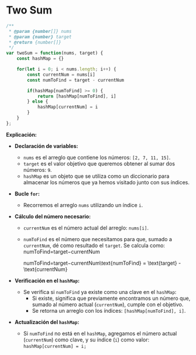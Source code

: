 # Two Sum

``` JAVASCRIPT
/**
 * @param {number[]} nums
 * @param {number} target
 * @return {number[]}
 */
var twoSum = function(nums, target) {
    const hashMap = {}

    for(let i = 0; i < nums.length; i++) {
        const currentNum = nums[i]
        const numToFind = target - currentNum

        if(hashMap[numToFind] >= 0) {
            return [hashMap[numToFind], i]
        } else {
            hashMap[currentNum] = i
        }
    }
};
```

**Explicación:**

- **Declaración de variables:**
    - `nums` es el arreglo que contiene los números: `[2, 7, 11, 15]`.
    - `target` es el valor objetivo que queremos obtener al sumar dos números: `9`.
    - `hashMap` es un objeto que se utiliza como un diccionario para almacenar los números que ya hemos visitado junto con sus índices.
- **Bucle `for`:**
    - Recorremos el arreglo `nums` utilizando un índice `i`.
- **Cálculo del número necesario:**
    - `currentNum` es el número actual del arreglo: `nums[i]`.
    - `numToFind` es el número que necesitamos para que, sumado a `currentNum`, dé como resultado el `target`. Se calcula como:
    numToFind=target−currentNum
        
        numToFind=target−currentNum\text{numToFind} = \text{target} - \text{currentNum}
        
- **Verificación en el `hashMap`:**
    - Se verifica si `numToFind` ya existe como una clave en el `hashMap`:
        - Si existe, significa que previamente encontramos un número que, sumado al número actual (`currentNum`), cumple con el objetivo.
        - Se retorna un arreglo con los índices: `[hashMap[numToFind], i]`.
- **Actualización del `hashMap`:**
    - Si `numToFind` no está en el `hashMap`, agregamos el número actual (`currentNum`) como clave, y su índice (`i`) como valor: `hashMap[currentNum] = i;`